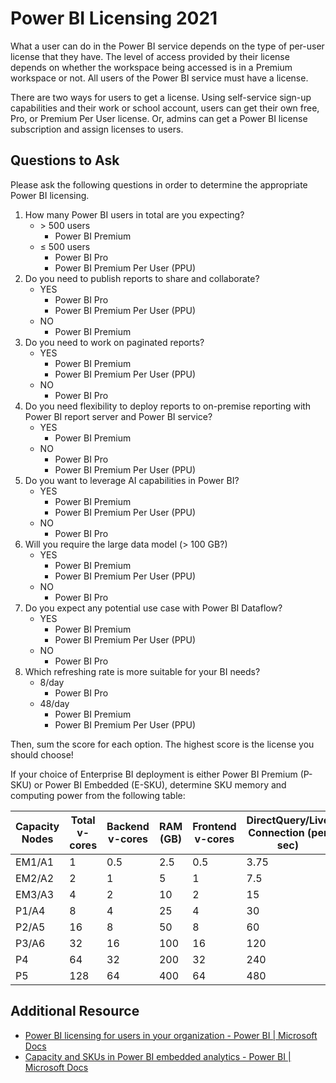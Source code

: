 # Power BI Licensing 2021

What a user can do in the Power BI service depends on the type of per-user license that they have. The level of access provided by their license depends on whether the workspace being accessed is in a Premium workspace or not. All users of the Power BI service must have a license.

There are two ways for users to get a license. Using self-service sign-up capabilities and their work or school account, users can get their own free, Pro, or Premium Per User license. Or, admins can get a Power BI license subscription and assign licenses to users.

## Questions to Ask

Please ask the following questions in order to determine the appropriate Power BI licensing.

1. How many Power BI users in total are you expecting? 
   * $>$ 500 users 
     * Power BI Premium 
   * $\le$ 500 users
     * Power BI Pro
     * Power BI Premium Per User (PPU)
2. Do you need to publish reports to share and collaborate?
   * YES
     * Power BI Pro
     * Power BI Premium Per User (PPU)
   * NO
     * Power BI Premium
3. Do you need to work on paginated reports?
   * YES
     * Power BI Premium
     * Power BI Premium Per User (PPU)
   * NO
     * Power BI Pro
4. Do you need flexibility to deploy reports to on-premise reporting with Power BI report server and Power BI service?
   * YES
     * Power BI Premium
   * NO
     * Power BI Pro
     * Power BI Premium Per User (PPU)
5. Do you want to leverage AI capabilities in Power BI?
   * YES
     * Power BI Premium
     * Power BI Premium Per User (PPU)
   * NO
     * Power BI Pro
6. Will you require the large data model (> 100 GB?)
   * YES
     * Power BI Premium
     * Power BI Premium Per User (PPU)
   * NO
     * Power BI Pro
7. Do you expect any potential use case with Power BI Dataflow?
   * YES
     * Power BI Premium
     * Power BI Premium Per User (PPU)
   * NO
     * Power BI Pro
8. Which refreshing rate is more suitable for your BI needs?
   * 8/day 
     * Power BI Pro
   * 48/day
     * Power BI Premium
     * Power BI Premium Per User (PPU)

Then, sum the score for each option. The highest score is the license you should choose!

If your choice of Enterprise BI deployment is either Power BI Premium (P-SKU) or Power BI Embedded (E-SKU), determine SKU memory and computing power from the following table:

Capacity Nodes | Total v-cores | Backend v-cores | RAM (GB) | Frontend v-cores | DirectQuery/Live Connection (per sec) | Model Refresh Parallelism
---------------|---------------|-----------------|----------|------------------|---------------------------------------|--------------------------
EM1/A1 | 1 | 0.5 | 2.5 | 0.5 | 3.75 | 1
EM2/A2 | 2 | 1 | 5 | 1 | 7.5 | 2
EM3/A3 | 4 | 2 | 10 | 2 | 15 | 3
P1/A4 | 8 | 4 | 25 | 4 | 30 | 6
P2/A5 | 16 | 8 | 50 | 8 | 60 | 12
P3/A6 | 32 | 16 | 100 | 16 | 120 | 24
P4 | 64 | 32 | 200 | 32 | 240 | 48
P5 | 128 | 64 | 400 | 64 | 480 | 96

## Additional Resource

* [Power BI licensing for users in your organization - Power BI | Microsoft Docs](https://docs.microsoft.com/en-us/power-bi/admin/service-admin-licensing-organization)
* [Capacity and SKUs in Power BI embedded analytics - Power BI | Microsoft Docs](https://docs.microsoft.com/en-us/power-bi/developer/embedded/embedded-capacity)